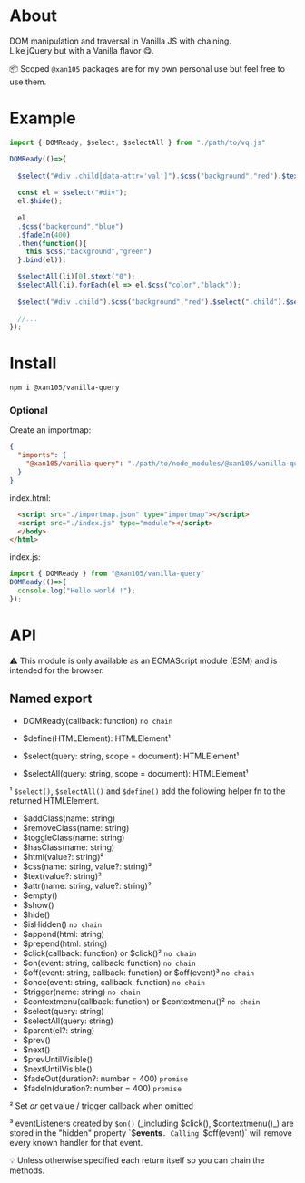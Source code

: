 About
=====

DOM manipulation and traversal in Vanilla JS with chaining.<br/>
Like jQuery but with a Vanilla flavor 😋.

📦 Scoped `@xan105` packages are for my own personal use but feel free to use them.

Example
=======

```js
import { DOMReady, $select, $selectAll } from "./path/to/vq.js"

DOMReady(()=>{
  
  $select("#div .child[data-attr='val']").$css("background","red").$text("Hello World");
  
  const el = $select("#div");
  el.$hide();
  
  el
  .$css("background","blue")
  .$fadeIn(400)
  .then(function(){ 
    this.$css("background","green") 
  }.bind(el));

  $selectAll(li)[0].$text("0");
  $selectAll(li).forEach(el => el.$css("color","black"));
  
  $select("#div .child").$css("background","red").$select(".child").$selectAll("p");
  
  //...
});
```

Install
=======

```
npm i @xan105/vanilla-query
```

### Optional 

Create an importmap:

```json
{
  "imports": {
    "@xan105/vanilla-query": "./path/to/node_modules/@xan105/vanilla-query/dist/vq.min.js"
  }
}
```

index.html:

```html
  <script src="./importmap.json" type="importmap"></script>
  <script src="./index.js" type="module"></script>
  </body>
</html>
```

index.js:

```js
import { DOMReady } from "@xan105/vanilla-query"
DOMReady(()=>{ 
  console.log("Hello world !");
});
```

API
===

⚠️ This module is only available as an ECMAScript module (ESM) and is intended for the browser.

## Named export

- DOMReady(callback: function) `no chain`

- $define(HTMLElement): HTMLElement¹
- $select(query: string, scope = document): HTMLElement¹
- $selectAll(query: string, scope = document): HTMLElement¹

¹ `$select()`, `$selectAll()` and `$define()` add the following helper fn to the returned HTMLElement.

- $addClass(name: string)
- $removeClass(name: string)
- $toggleClass(name: string)
- $hasClass(name: string)
- $html(value?: string)² 
- $css(name: string, value?: string)²
- $text(value?: string)²
- $attr(name: string, value?: string)²
- $empty()
- $show()
- $hide()
- $isHidden() `no chain`
- $append(html: string)
- $prepend(html: string)
- $click(callback: function) or $click()² `no chain`
- $on(event: string, callback: function) `no chain`
- $off(event: string, callback: function) or $off(event)³ `no chain`
- $once(event: string, callback: function) `no chain`
- $trigger(name: string) `no chain`
- $contextmenu(callback: function) or $contextmenu()² `no chain`
- $select(query: string)
- $selectAll(query: string)
- $parent(el?: string)
- $prev()
- $next()
- $prevUntilVisible()
- $nextUntilVisible()
- $fadeOut(duration?: number = 400) `promise`
- $fadeIn(duration?: number = 400) `promise`

² Set _or_ get value / trigger callback when omitted

³ eventListeners created by `$on()` (_including $click(), $contextmenu()_) are stored in the "hidden" property `$__events__`. Calling `$off(event)` will remove every known handler for that event.

💡 Unless otherwise specified each return itself so you can chain the methods.